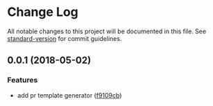 # Change Log

All notable changes to this project will be documented in this file. See [standard-version](https://github.com/conventional-changelog/standard-version) for commit guidelines.

<a name="0.0.1"></a>
## 0.0.1 (2018-05-02)


### Features

* add pr template generator ([f9109cb](https://github.com/Poltergeist/pr-template-dcos-ui/commit/f9109cb))
